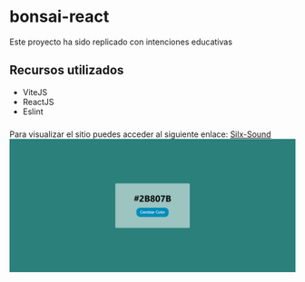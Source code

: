# bonsai-react

Este proyecto ha sido replicado con intenciones educativas

## Recursos utilizados

- ViteJS
- ReactJS
- Eslint

###
Para visualizar el sitio puedes acceder al siguiente enlace:
[Silx-Sound](https://adryanovie2.github.io/Random-Color/)
![alt text](https://github.com/AdryanOvie2/Random-Color/blob/main/readme.png)
